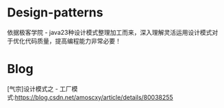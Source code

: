 # Design-patterns
依据极客学院 - java23种设计模式整理加工而来，深入理解灵活运用设计模式对于优化代码质量，提高编程能力非常必要！

# Blog

[气宗]设计模式之 - 工厂模式:https://blog.csdn.net/amoscxy/article/details/80038255